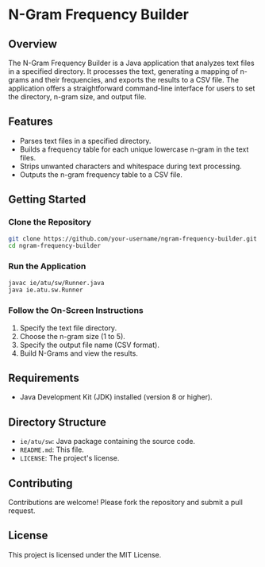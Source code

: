 # N-Gram Frequency Builder

## Overview
The N-Gram Frequency Builder is a Java application that analyzes text files in a specified directory. It processes the text, generating a mapping of n-grams and their frequencies, and exports the results to a CSV file. The application offers a straightforward command-line interface for users to set the directory, n-gram size, and output file.

## Features
- Parses text files in a specified directory.
- Builds a frequency table for each unique lowercase n-gram in the text files.
- Strips unwanted characters and whitespace during text processing.
- Outputs the n-gram frequency table to a CSV file.

## Getting Started

### Clone the Repository
```bash
git clone https://github.com/your-username/ngram-frequency-builder.git
cd ngram-frequency-builder
```

### Run the Application
```bash
javac ie/atu/sw/Runner.java
java ie.atu.sw.Runner
```

### Follow the On-Screen Instructions
1. Specify the text file directory.
2. Choose the n-gram size (1 to 5).
3. Specify the output file name (CSV format).
4. Build N-Grams and view the results.

## Requirements
- Java Development Kit (JDK) installed (version 8 or higher).

## Directory Structure
- `ie/atu/sw`: Java package containing the source code.
- `README.md`: This file.
- `LICENSE`: The project's license.

## Contributing
Contributions are welcome! Please fork the repository and submit a pull request.

## License
This project is licensed under the MIT License.
